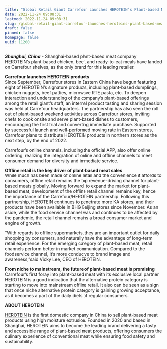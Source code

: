 ```yaml
---
title: "Global Retail Giant Carrefour Launches HEROTEIN’s Plant-based Meat Products, as Alternative Protein Category Continues to Grow"
date: 2022-11-24 09:08:31
lastmod: 2022-11-24 09:08:31
slug: /global-retail-giant-carrefour-launches-heroteins-plant-based-meat-products-alternative
draft: false
pinned: false
homepage: false
uuid: 11200
---
```

<p><strong><em>Shanghai, China</em></strong> - Shanghai-based plant-based meat company HEROTEIN’s plant-based chicken, beef, and ready-to-eat meals have landed on Carrefour shelves, as the only brand for this leading retailer.</p>
<p><strong>Carrefour launches HEROTEIN products</strong><br />
Since September, Carrefour stores in Eastern China have begun featuring eight of HEROTEIN’s signature products, including plant-based dumplings, chicken nuggets, beef patties, microwave RTE pasta, etc. To deepen interaction and understanding of the company’s plant-based offerings among the retail giant’s staff, an internal product tasting and sharing session was held at Carrefour headquarters. The partnership has also seen the roll out of plant-based weekend activities across Carrefour stores, inviting chefs to cook onsite and serve plant-based dishes to customers, encouraging the first trial and converting immediate purchase. Supported by successful launch and well-performed moving rate in Eastern stores, Carrefour plans to distribute HEROTEIN products in northern stores as the next step, by the end of 2022.</p>
<p>Carrefour’s online channels, including the official APP, also offer online ordering, realizing the integration of online and offline channels to meet consumer demand for diversity and immediate service.</p>
<p><strong>Offline retail is the key driver of plant-based meat sales</strong><br />
While much has been made of online retail and the convenience it affords to consumers, offline retail remains the top revenue-driving channel for plant-based meats globally. Moving forward, to expand the market for plant-based meat, development of the offline retail channel remains key, hence the importance of the Carrefour/HEROTEIN partnership. Following this partnership, HEROTEIN continues to penetrate more KA stores, and their products have been available in BHG Beijing stores since November. As an aside, while the food service channel was and continues to be affected by the pandemic, the retail channel remains a broad consumer market and engine of growth.</p>
<p>"With regards to offline supermarkets, they are an important outlet for daily shopping by consumers, and naturally have the advantage of long-term retail experience. For the emerging category of plant-based meat, retail channels perform better in market communication. Compared to the foodservice channel, it’s more conducive to brand image and awareness,”said Vicky Lee, CEO of HEROTEIN.</p>
<p><strong>From niche to mainstream, the future of plant-based meat is promising</strong><br />
Carrefour’s first foray into plant-based meat with its exclusive local partner HEROTEIN is a good indication that the alternative protein category is starting to move into mainstream offline retail. It also can be seen as a sign that once niche alternative protein category is gaining growing acceptance, as it becomes a part of the daily diets of regular consumers.</p>
<p><strong>ABOUT HEROTEIN</strong></p>
<p><a href="http://heroprotein.cn/">HEROTEIN</a> is the first domestic company in China to sell plant-based meat products using high moisture extrusion. Founded in 2020 and based in Shanghai, HEROTEIN aims to become the leading brand delivering a tasty and accessible range of plant-based meat products, offering consumers the culinary experience of conventional meat while ensuring food safety and sustainability.</p>
